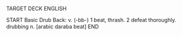 TARGET DECK
ENGLISH

START
Basic
Drub
Back: v. (-bb-) 1 beat, thrash. 2 defeat thoroughly.  drubbing n. [arabic daraba beat]
END
